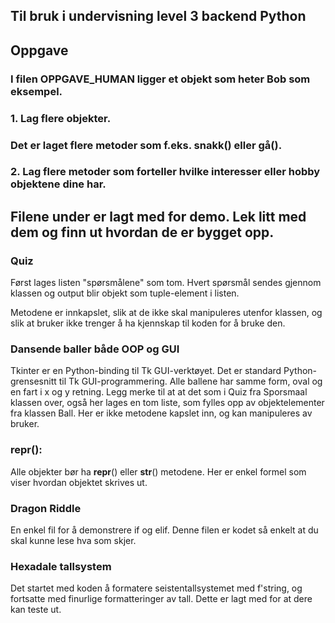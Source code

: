 ## Til bruk i undervisning level 3 backend Python

## Oppgave 
###  I filen OPPGAVE_HUMAN ligger et objekt som heter Bob som eksempel.
### 1. Lag flere objekter.

### Det er laget flere metoder som f.eks. snakk() eller gå(). 
### 2. Lag flere metoder som forteller hvilke interesser eller hobby objektene dine har. 

## Filene under er lagt med for demo. Lek litt med dem og finn ut hvordan de er bygget opp.
### Quiz
Først lages listen "spørsmålene" som tom. 
Hvert spørsmål sendes gjennom klassen og output blir objekt som tuple-element i listen.

Metodene er innkapslet, slik at de ikke skal manipuleres utenfor klassen, og slik at bruker ikke trenger å ha kjennskap til 
koden for å bruke den.

### Dansende baller både OOP og GUI
Tkinter er en Python-binding til Tk GUI-verktøyet. Det er standard Python-grensesnitt til Tk GUI-programmering. 
Alle ballene har samme form, oval og en fart i x og y retning. Legg merke til at at det som i Quiz fra Sporsmaal klassen over, også her lages en tom 
liste, som fylles opp av objektelementer fra klassen Ball. Her er ikke metodene kapslet inn, og kan manipuleres av bruker.

### __repr__():
Alle objekter bør ha __repr__() eller __str__() metodene. Her er enkel formel som viser hvordan objektet skrives ut.

### Dragon Riddle
En enkel fil for å demonstrere if og elif. Denne filen er kodet så enkelt at du skal kunne lese hva som skjer. 

### Hexadale tallsystem
Det startet med koden å formatere seistentallsystemet med f'string, og fortsatte med finurlige formatteringer av tall. Dette er lagt med for at dere kan teste ut. 








